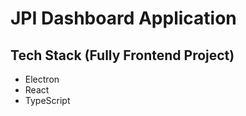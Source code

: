 # JPI Dashboard Application

## Tech Stack (Fully Frontend Project)
- Electron
- React
- TypeScript
